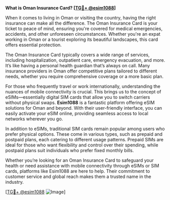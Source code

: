 **What is Oman Insurance Card? [[TG💪+ @esim1088](https://t.me/s/esim1088)]**

When it comes to living in Oman or visiting the country, having the right insurance can make all the difference. The Oman Insurance Card is your ticket to peace of mind, ensuring you're covered for medical emergencies, accidents, and other unforeseen circumstances. Whether you're an expat working in Oman or a tourist exploring its beautiful landscapes, this card offers essential protection.

The Oman Insurance Card typically covers a wide range of services, including hospitalization, outpatient care, emergency evacuation, and more. It’s like having a personal health guardian that’s always on call. Many insurance providers in Oman offer competitive plans tailored to different needs, whether you require comprehensive coverage or a more basic plan.

For those who frequently travel or work internationally, understanding the nuances of mobile connectivity is crucial. This brings us to the concept of eSIMs—essentially digital SIM cards that allow you to switch carriers without physical swaps. **Esim1088** is a fantastic platform offering eSIM solutions for Oman and beyond. With their user-friendly interface, you can easily activate your eSIM online, providing seamless access to local networks wherever you go.

In addition to eSIMs, traditional SIM cards remain popular among users who prefer physical options. These come in various types, such as prepaid and postpaid plans, each catering to different usage patterns. Prepaid SIMs are ideal for those who want flexibility and control over their spending, while postpaid plans suit individuals who prefer fixed monthly bills.

Whether you’re looking for an Oman Insurance Card to safeguard your health or need assistance with mobile connectivity through eSIMs or SIM cards, platforms like Esim1088 are here to help. Their commitment to customer service and global reach makes them a trusted name in the industry.

[[TG💪+ @esim1088](https://t.me/s/esim1088) ![Image](https://i.postimg.cc/Y0z9fWf4/image.png)]